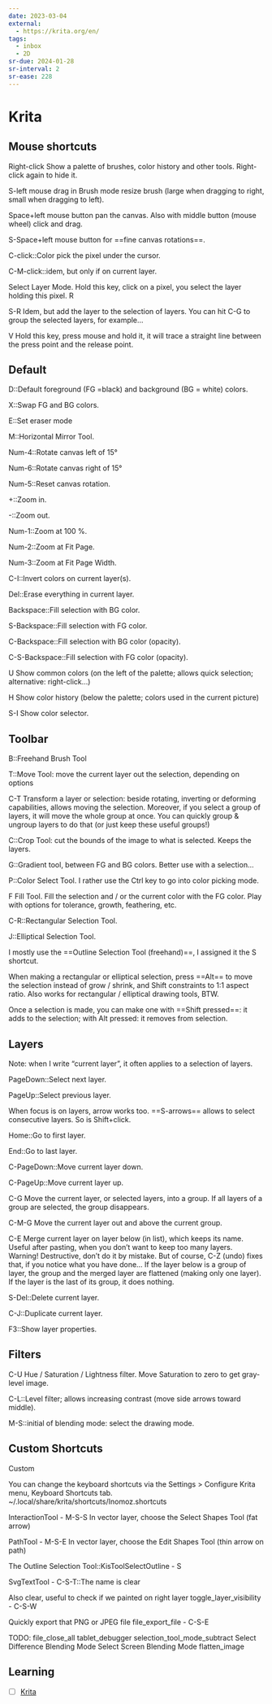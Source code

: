 ```yaml
---
date: 2023-03-04
external:
  - https://krita.org/en/
tags:
  - inbox
  - 2D
sr-due: 2024-01-28
sr-interval: 2
sr-ease: 228
---
```

# Krita

## Mouse shortcuts

Right-click
&#10;
Show a palette of brushes, color history and other tools.
Right-click again to hide it.

S-left mouse drag in Brush mode
&#10;
resize brush (large when dragging to right, small when dragging to left).

Space+left mouse button
&#10;
pan the canvas. Also with middle button (mouse wheel)
click and drag.

S-Space+left mouse button for ==fine canvas rotations==.

C-click::Color pick the pixel under the cursor.

C-M-click::idem, but only if on current layer.

Select Layer Mode. Hold this key, click on a pixel, you select the layer
holding this pixel.
&#10;
R

S-R
&#10;
Idem, but add the layer to the selection of layers. You can hit C-G to
group the selected layers, for example…

V
&#10;
Hold this key, press mouse and hold it, it will trace a straight line between
the press point and the release point.

## Default

D::Default foreground (FG =black) and background (BG = white) colors.

X::Swap FG and BG colors.

E::Set eraser mode

M::Horizontal Mirror Tool.

Num-4::Rotate canvas left of 15°

Num-6::Rotate canvas right of 15°

Num-5::Reset canvas rotation.

+::Zoom in.

-::Zoom out.

Num-1::Zoom at 100 %.

Num-2::Zoom at Fit Page.

Num-3::Zoom at Fit Page Width.

C-I::Invert colors on current layer(s).

Del::Erase everything in current layer.

Backspace::Fill selection with BG color.

S-Backspace::Fill selection with FG color.

C-Backspace::Fill selection with BG color (opacity).

C-S-Backspace::Fill selection with FG color (opacity).

U
&#10;
Show common colors (on the left of the palette; allows quick selection;
alternative: right-click…)

H
&#10;
Show color history (below the palette; colors used in the current picture)

S-I
&#10;
Show color selector.

## Toolbar

B::Freehand Brush Tool

T::Move Tool: move the current layer out the selection, depending on options

C-T
&#10;
Transform a layer or selection: beside rotating, inverting or deforming
capabilities, allows moving the selection.
Moreover, if you select a group of layers, it will move the whole group at once.
You can quickly group & ungroup layers to do that (or just keep these useful
groups!)

C::Crop Tool: cut the bounds of the image to what is selected. Keeps the layers.

G::Gradient tool, between FG and BG colors. Better use with a selection…

P::Color Select Tool. I rather use the Ctrl key to go into color picking mode.

F
&#10;
Fill Tool. Fill the selection and / or the current color with the FG color.
Play with options for tolerance, growth, feathering, etc.

C-R::Rectangular Selection Tool.

J::Elliptical Selection Tool.

I mostly use the ==Outline Selection Tool (freehand)==, I assigned it the S
shortcut.

When making a rectangular or elliptical selection, press ==Alt== to move the
selection instead of grow / shrink, and Shift constraints to 1:1 aspect ratio.
Also works for rectangular / elliptical drawing tools, BTW.

Once a selection is made, you can make one with ==Shift pressed==: it adds to
the selection; with Alt pressed: it removes from selection.

## Layers

Note: when I write “current layer”, it often applies to a selection of layers.

PageDown::Select next layer.

PageUp::Select previous layer.

When focus is on layers, arrow works too. ==S-arrows== allows to select
consecutive layers. So is Shift+click.

Home::Go to first layer.

End::Go to last layer.

C-PageDown::Move current layer down.

C-PageUp::Move current layer up.

C-G
&#10;
Move the current layer, or selected layers, into a group. If all layers of
a group are selected, the group disappears.

C-M-G
&#10;
Move the current layer out and above the current group.

C-E
&#10;
Merge current layer on layer below (in list), which keeps its name.
Useful after pasting, when you don’t want to keep too many layers.
Warning! Destructive, don’t do it by mistake. But of course, C-Z (undo) fixes
that, if you notice what you have done…
If the layer below is a group of layer, the group and the merged layer are
flattened (making only one layer).
If the layer is the last of its group, it does nothing.

S-Del::Delete current layer.

C-J::Duplicate current layer.

F3::Show layer properties.

## Filters

C-U
&#10;
Hue / Saturation / Lightness filter.
Move Saturation to zero to get gray-level image.

C-L::Level filter; allows increasing contrast (move side arrows toward middle).

M-S::initial of blending mode: select the drawing mode.

## Custom Shortcuts

Custom

You can change the keyboard shortcuts via the Settings > Configure Krita menu,
Keyboard Shortcuts tab.
~/.local/share/krita/shortcuts/Inomoz.shortcuts

InteractionTool - M-S-S
&#10;
In vector layer, choose the Select Shapes Tool (fat arrow)

PathTool - M-S-E
&#10;
In vector layer, choose the Edit Shapes Tool (thin arrow on path)

The Outline Selection Tool::KisToolSelectOutline - S

SvgTextTool - C-S-T::The name is clear

Also clear, useful to check if we painted on right layer
&#10;
toggle_layer_visibility - C-S-W

Quickly export that PNG or JPEG file
&#10;
file_export_file - C-S-E

TODO: file_close_all tablet_debugger selection_tool_mode_subtract Select Difference
Blending Mode Select Screen Blending Mode flatten_image


## Learning

- [ ] [Krita](https://www.youtube.com/playlist?list=PLhqJJNjsQ7KE3FLHIE31UgmLdcqsZfXTw)
